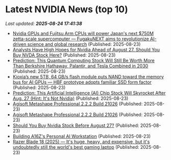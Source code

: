 # Latest NVIDIA News (top 10)
_Last updated: **2025-08-24 17:41:38**_

- [Nvidia GPUs and Fujitsu Arm CPUs will power Japan's next $750M zetta-scale supercomputer — FugakuNEXT aims to revolutionize AI-driven science and global research](https://www.tomshardware.com/tech-industry/supercomputers/nvidia-gpus-and-fujitsu-arm-cpus-will-power-japans-next-usd750m-zetta-scale-supercomputer-fugakunext-aims-to-revolutionize-ai-driven-science-and-global-research) (Published: 2025-08-23)
- [Analysts Have High Hopes for Nvidia Ahead of August 27. Should You Buy NVDA Stock Here?](https://biztoc.com/x/0f6414dd4982622b) (Published: 2025-08-23)
- [Prediction: This Quantum Computing Stock Will Still Be Worth More Than Berkshire Hathaway, Palantir, and Tesla Combined in 2030](https://biztoc.com/x/51390875097085d8) (Published: 2025-08-23)
- [Kioxia’s new 5TB, 64 GB/s flash module puts NAND toward the memory bus for AI GPUs — HBF prototype adopts familiar SSD form factor](https://www.tomshardware.com/pc-components/gpus/kioxias-new-5tb-64-gb-s-flash-module-puts-nand-toward-the-memory-bus-for-ai-gpus-hbf-prototype-adopts-familiar-ssd-form-factor) (Published: 2025-08-23)
- [Prediction: This Artificial Intelligence (AI) Chip Stock Will Skyrocket After Aug. 27 (Hint: It's Not Nvidia)](https://biztoc.com/x/c6e59a70956b4470) (Published: 2025-08-23)
- [Agisoft Metashape Professional 2.2.2 Build 21026](https://post.rlsbb.ru/agisoft-metashape-professional-2-2-2-build-21026/) (Published: 2025-08-23)
- [Agisoft Metashape Professional 2.2.2 Build 21026](https://post.rlsbb.cc/agisoft-metashape-professional-2-2-2-build-21026/) (Published: 2025-08-23)
- [Should You Buy Nvidia Stock Before August 27?](https://biztoc.com/x/f75e4961eea803ab) (Published: 2025-08-23)
- [Building A16Z's Personal AI Workstation](https://a16z.com/building-a16zs-personal-ai-workstation-with-four-nvidia-rtx-6000-pro-blackwell-max-q-gpus/) (Published: 2025-08-23)
- [Razer Blade 18 (2025) — It's huge, heavy, and expensive, but it's undoubtedly still the world's best gaming laptop](https://www.windowscentral.com/hardware/razer/razer-blade-18-2025-review) (Published: 2025-08-23)

